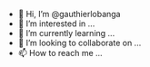 - 👋 Hi, I’m @gauthierlobanga
- 👀 I’m interested in ...
- 🌱 I’m currently learning ...
- 💞️ I’m looking to collaborate on ...
- 📫 How to reach me ...

<!---
gauthierlobanga/gauthierlobanga is a ✨ special ✨ repository because its `README.md` (this file) appears on your GitHub profile.
You can click the Preview link to take a look at your changes.
--->
